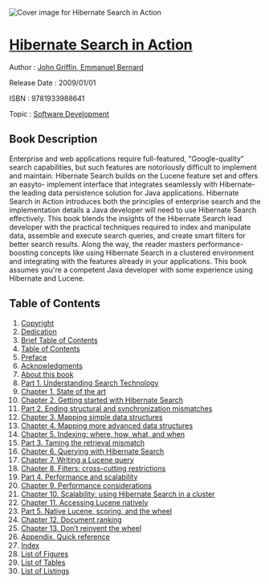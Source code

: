 ![Cover image for Hibernate Search in Action](https://imgdetail.ebookreading.net/cover/cover/software_development/EB9781933988641.jpg)

[Hibernate Search in Action](https://ebookreading.net/view/book/Hibernate+Search+in+Action-EB9781933988641_1.html "Hibernate Search in Action")
====================================================================================================================

Author : [John Griffin](https://ebookreading.net/search/author/John+Griffin),[ Emmanuel Bernard](https://ebookreading.net/search/author/+Emmanuel+Bernard)

Release Date : 2009/01/01

ISBN : 9781933988641

Topic : [Software Development](https://ebookreading.net/search/category/software-development)

Book Description
-----------------

 Enterprise and web applications require full-featured, "Google-quality" search capabilities, but such features are notoriously difficult to implement and maintain. Hibernate Search builds on the Lucene feature set and offers an easyto- implement interface that integrates seamlessly with Hibernate-the leading data persistence solution for Java applications. Hibernate Search in Action introduces both the principles of enterprise search and the implementation details a Java developer will need to use Hibernate Search effectively. This book blends the insights of the Hibernate Search lead developer with the practical techniques required to index and manipulate data, assemble and execute search queries, and create smart filters for better search results. Along the way, the reader masters performance-boosting concepts like using Hibernate Search in a clustered environment and integrating with the features already in your applications. This book assumes you're a competent Java developer with some experience using Hibernate and Lucene. 
              
Table of Contents
-----------------

1. [Copyright](https://ebookreading.net/view/book/Hibernate+Search+in+Action-EB9781933988641_3.html)
1. [Dedication](https://ebookreading.net/view/book/Hibernate+Search+in+Action-EB9781933988641_4.html)
1. [Brief Table of Contents](https://ebookreading.net/view/book/Hibernate+Search+in+Action-EB9781933988641_5.html)
1. [Table of Contents](https://ebookreading.net/view/book/Hibernate+Search+in+Action-EB9781933988641_6.html)
1. [Preface](https://ebookreading.net/view/book/Hibernate+Search+in+Action-EB9781933988641_7.html)
1. [Acknowledgments](https://ebookreading.net/view/book/Hibernate+Search+in+Action-EB9781933988641_8.html)
1. [About this book](https://ebookreading.net/view/book/Hibernate+Search+in+Action-EB9781933988641_9.html)
1. [Part 1. Understanding Search Technology](https://ebookreading.net/view/book/Hibernate+Search+in+Action-EB9781933988641_10.html)
1. [Chapter 1. State of the art](https://ebookreading.net/view/book/Hibernate+Search+in+Action-EB9781933988641_11.html)
1. [Chapter 2. Getting started with Hibernate Search](https://ebookreading.net/view/book/Hibernate+Search+in+Action-EB9781933988641_12.html)
1. [Part 2. Ending structural and synchronization mismatches](https://ebookreading.net/view/book/Hibernate+Search+in+Action-EB9781933988641_13.html)
1. [Chapter 3. Mapping simple data structures](https://ebookreading.net/view/book/Hibernate+Search+in+Action-EB9781933988641_14.html)
1. [Chapter 4. Mapping more advanced data structures](https://ebookreading.net/view/book/Hibernate+Search+in+Action-EB9781933988641_15.html)
1. [Chapter 5. Indexing: where, how, what, and when](https://ebookreading.net/view/book/Hibernate+Search+in+Action-EB9781933988641_16.html)
1. [Part 3. Taming the retrieval mismatch](https://ebookreading.net/view/book/Hibernate+Search+in+Action-EB9781933988641_17.html)
1. [Chapter 6. Querying with Hibernate Search](https://ebookreading.net/view/book/Hibernate+Search+in+Action-EB9781933988641_18.html)
1. [Chapter 7. Writing a Lucene query](https://ebookreading.net/view/book/Hibernate+Search+in+Action-EB9781933988641_19.html)
1. [Chapter 8. Filters: cross-cutting restrictions](https://ebookreading.net/view/book/Hibernate+Search+in+Action-EB9781933988641_20.html)
1. [Part 4. Performance and scalability](https://ebookreading.net/view/book/Hibernate+Search+in+Action-EB9781933988641_21.html)
1. [Chapter 9. Performance considerations](https://ebookreading.net/view/book/Hibernate+Search+in+Action-EB9781933988641_22.html)
1. [Chapter 10. Scalability: using Hibernate Search in a cluster](https://ebookreading.net/view/book/Hibernate+Search+in+Action-EB9781933988641_23.html)
1. [Chapter 11. Accessing Lucene natively](https://ebookreading.net/view/book/Hibernate+Search+in+Action-EB9781933988641_24.html)
1. [Part 5. Native Lucene, scoring, and the wheel](https://ebookreading.net/view/book/Hibernate+Search+in+Action-EB9781933988641_25.html)
1. [Chapter 12. Document ranking](https://ebookreading.net/view/book/Hibernate+Search+in+Action-EB9781933988641_26.html)
1. [Chapter 13. Don’t reinvent the wheel](https://ebookreading.net/view/book/Hibernate+Search+in+Action-EB9781933988641_27.html)
1. [Appendix. Quick reference](https://ebookreading.net/view/book/Hibernate+Search+in+Action-EB9781933988641_28.html)
1. [Index](https://ebookreading.net/view/book/Hibernate+Search+in+Action-EB9781933988641_29.html)
1. [List of Figures](https://ebookreading.net/view/book/Hibernate+Search+in+Action-EB9781933988641_31.html)
1. [List of Tables](https://ebookreading.net/view/book/Hibernate+Search+in+Action-EB9781933988641_32.html)
1. [List of Listings](https://ebookreading.net/view/book/Hibernate+Search+in+Action-EB9781933988641_33.html)

